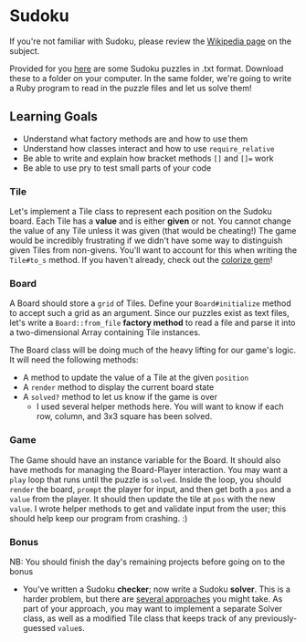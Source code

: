# Sudoku

If you're not familiar with Sudoku, please review the [Wikipedia
page][sudoku-wiki] on the subject.

Provided for you [here][puzzles-zip] are some Sudoku puzzles in .txt
format. Download these to a folder on your computer. In the same folder,
we're going to write a Ruby program to read in the puzzle files and let
us solve them!

[sudoku-wiki]: https://en.wikipedia.org/wiki/Sudoku
[puzzles-zip]: http://assets.aaonline.io/fullstack/ruby/projects/sudoku/puzzles.zip

## Learning Goals

* Understand what factory methods are and how to use them
* Understand how classes interact and how to use `require_relative`
* Be able to write and explain how bracket methods `[]` and `[]=` work
* Be able to use pry to test small parts of your code

### Tile

Let's implement a Tile class to represent each position on the Sudoku
board. Each Tile has a **value** and is either **given** or not. You cannot
change the value of any Tile unless it was given (that would be
cheating!) The game would be incredibly frustrating if we didn't have
some way to distinguish given Tiles from non-givens. You'll want to
account for this when writing the `Tile#to_s` method. If you haven't
already, check out the [colorize gem][colorize]!

[colorize]: https://github.com/fazibear/colorize

### Board

A Board should store a `grid` of Tiles. Define your `Board#initialize`
method to accept such a grid as an argument. Since our puzzles exist as
text files, let's write a `Board::from_file` **factory method** to read
a file and parse it into a two-dimensional Array containing Tile
instances.

The Board class will be doing much of the heavy lifting for our game's
logic. It will need the following methods:

- A method to update the value of a Tile at the given `position`
- A `render` method to display the current board state
- A `solved?` method to let us know if the game is over
  - I used several helper methods here. You will want to know if each
    row, column, and 3x3 square has been solved.

### Game

The Game should have an instance variable for the Board. It should also
have methods for managing the Board-Player interaction. You may want a
`play` loop that runs until the puzzle is `solved`. Inside the loop, you
should `render` the board, `prompt` the player for input, and then get
both a `pos` and a `value` from the player. It should then update the
tile at `pos` with the new `value`. I wrote helper methods to get and
validate input from the user; this should help keep our program from
crashing. :)

### Bonus
NB: You should finish the day's remaining projects before going on to the bonus

- You've written a Sudoku **checker**; now write a Sudoku **solver**.
  This is a harder problem, but there are [several
  approaches][solver-algorithms] you might take. As part of your
  approach, you may want to implement a separate Solver class, as well
  as a modified Tile class that keeps track of any previously-guessed
  `value`s.

[solver-algorithms]: https://en.wikipedia.org/wiki/Sudoku_solving_algorithms
